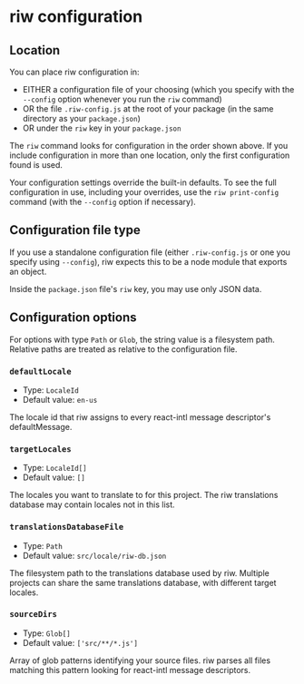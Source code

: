 # riw configuration

## Location

You can place riw configuration in:

- EITHER a configuration file of your choosing (which you specify with the `--config` option whenever you run the `riw` command)
- OR the file `.riw-config.js` at the root of your package (in the same directory as your `package.json`)
- OR under the `riw` key in your `package.json`

The `riw` command looks for configuration in the order shown above. If you include configuration in more than one location, only the first configuration found is used.

Your configuration settings override the built-in defaults. To see the full configuration in use, including your overrides, use the `riw print-config` command (with the `--config` option if necessary).


## Configuration file type

If you use a standalone configuration file (either `.riw-config.js` or one you specify using `--config`), riw expects this to be a node module that exports an object.

Inside the `package.json` file's `riw` key, you may use only JSON data.


## Configuration options

For options with type `Path` or `Glob`, the string value is a filesystem path. Relative paths are treated as relative to the configuration file.

### `defaultLocale`

- Type: `LocaleId`
- Default value: `en-us`

The locale id that riw assigns to every react-intl message descriptor's defaultMessage.

### `targetLocales`

- Type: `LocaleId[]`
- Default value: `[]`

The locales you want to translate to for this project. The riw translations database may contain locales not in this list.

### `translationsDatabaseFile`

- Type: `Path`
- Default value: `src/locale/riw-db.json`

The filesystem path to the translations database used by riw. Multiple projects can share the same translations database, with different target locales.

### `sourceDirs`

- Type: `Glob[]`
- Default value: `['src/**/*.js']`

Array of glob patterns identifying your source files. riw parses all files matching this pattern looking for react-intl message descriptors.
